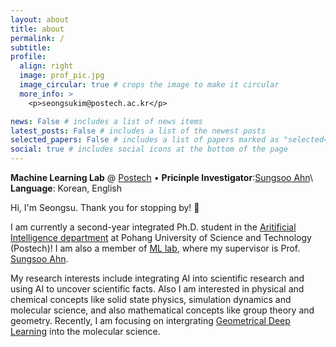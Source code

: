 ```yaml
---
layout: about
title: about
permalink: /
subtitle: 
profile:
  align: right
  image: prof_pic.jpg
  image_circular: true # crops the image to make it circular
  more_info: >
    <p>seongsukim@postech.ac.kr</p>

news: False # includes a list of news items
latest_posts: False # includes a list of the newest posts
selected_papers: False # includes a list of papers marked as "selected={true}"
social: true # includes social icons at the bottom of the page
---
```


**Machine Learning Lab** @ <a href="https://ml.postech.ac.kr/">Postech</a> •  **Pricinple Investigator**:[Sungsoo Ahn](https://sites.google.com/view/sungsooahn0215/home)\\
**Language**: Korean, English

Hi, I'm Seongsu. Thank you for stopping by! 👋

I am currently a second-year integrated Ph.D. student in the [Aritificial Intelligence department](https://ai.postech.ac.kr/) at Pohang University of Science and Technology (Postech)! I am also a member of [ML lab](https://ml.postech.ac.kr/), where my supervisor is Prof. [Sungsoo Ahn](https://sites.google.com/view/sungsooahn0215/home).

My research interests include integrating AI into scientific research and using AI to uncover scientific facts. Also I am interested in physical and chemical concepts like solid state physics, simulation dynamics and molecular science, and also mathematical concepts like group theory and geometry. Recently, I am focusing on intergrating [Geometrical Deep Learning](https://geometricdeeplearning.com/) into the molecular science.

<!-- 
Write your biography here. Tell the world about yourself. Link to your favorite [subreddit](http://reddit.com). You can put a picture in, too. The code is already in, just name your picture `prof_pic.jpg` and put it in the `img/` folder.

Put your address / P.O. box / other info right below your picture. You can also disable any of these elements by editing `profile` property of the YAML header of your `_pages/about.md`. Edit `_bibliography/papers.bib` and Jekyll will render your [publications page](/al-folio/publications/) automatically.

Link to your social media connections, too. This theme is set up to use [Font Awesome icons](https://fontawesome.com/) and [Academicons](https://jpswalsh.github.io/academicons/), like the ones below. Add your Facebook, Twitter, LinkedIn, Google Scholar, or just disable all of them. -->

